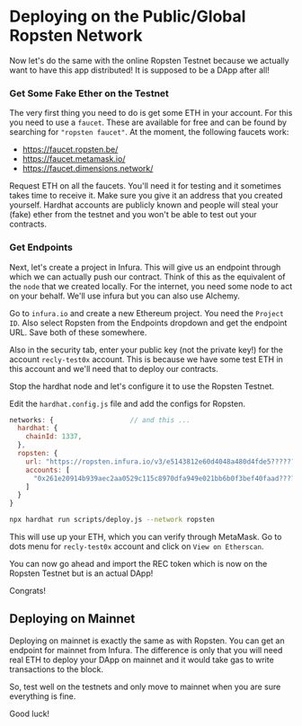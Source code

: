 
# Deploying on the Public/Global Ropsten Network 

Now let's do the same with the online Ropsten Testnet because we actually want to have this app distributed! It is supposed to be a DApp after all! 

### Get Some Fake Ether on the Testnet 

The very first thing you need to do is get some ETH in your account. For this you need to use a `faucet`. These are available for free and can be found by searching for `"ropsten faucet"`. At the moment, the following faucets work:  

* https://faucet.ropsten.be/
* https://faucet.metamask.io/
* https://faucet.dimensions.network/

Request ETH on all the faucets. You'll need it for testing and it sometimes takes time to receive it. Make sure you give it an address that you created yourself. Hardhat accounts are publicly known and people will steal your (fake) ether from the testnet and you won't be able to test out your contracts. 

### Get Endpoints 

Next, let's create a project in Infura. This will give us an endpoint through which we can actually push our contract. Think of this as the equivalent of the `node` that we created locally. For the internet, you need some node to act on your behalf. We'll use infura but you can also use Alchemy. 

Go to `infura.io` and create a new Ethereum project. You need the `Project ID`. Also select Ropsten from the Endpoints dropdown and get the endpoint URL. Save both of these somewhere. 

Also in the security tab, enter your public key (not the private key!) for the account `recly-test0x` account. This is because we have some test ETH in this account and we'll need that to deploy our contracts. 

Stop the hardhat node and let's configure it to use the Ropsten Testnet. 

Edit the `hardhat.config.js` file and add the configs for Ropsten. 

```javascript 
networks: {                   // and this ...
  hardhat: {
    chainId: 1337,
  },
  ropsten: {
    url: "https://ropsten.infura.io/v3/e5143812e60d4048a480d4fde5??????",  // Ropsten endpoint 
    accounts: [
      "0x261e20914b939aec2aa0529c115c8970dfa949e021bb6b0f3bef40faad??????" // private key with ETH
    ]
  }
}
```

```bash 
npx hardhat run scripts/deploy.js --network ropsten 
```

This will use up your ETH, which you can verify through MetaMask. Go to dots menu for `recly-test0x` account and click on `View on Etherscan`. 

You can now go ahead and import the REC token which is now on the Ropsten Testnet but is an actual DApp! 

Congrats! 

## Deploying on Mainnet 

Deploying on mainnet is exactly the same as with Ropsten. You can get an endpoint for mainnet from Infura. The difference is only that you will need real ETH to deploy your DApp on mainnet and it would take gas to write transactions to the block. 

So, test well on the testnets and only move to mainnet when you are sure everything is fine. 

Good luck! 
